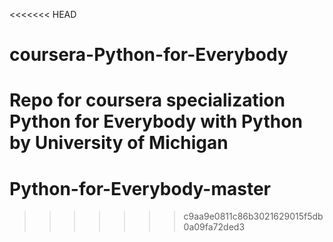 <<<<<<< HEAD
# coursera-Python-for-Everybody
Repo for coursera specialization Python for Everybody with Python by University of Michigan
=======
# Python-for-Everybody-master
>>>>>>> c9aa9e0811c86b3021629015f5db0a09fa72ded3
